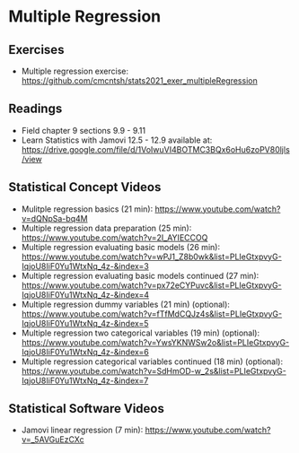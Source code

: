 # Multiple Regression

## Exercises

* Multiple regression exercise: https://github.com/cmcntsh/stats2021_exer_multipleRegression

## Readings

* Field chapter 9 sections 9.9 - 9.11
* Learn Statistics with Jamovi 12.5 - 12.9 available at: https://drive.google.com/file/d/1VoIwuVI4BOTMC3BQx6oHu6zoPV80ljls/view

## Statistical Concept Videos

* Mulitple regression basics (21 min): https://www.youtube.com/watch?v=dQNpSa-bq4M
* Multiple regression data preparation (25 min): https://www.youtube.com/watch?v=2I_AYIECCOQ
* Multiple regression evaluating basic models (26 min): https://www.youtube.com/watch?v=wPJ1_Z8b0wk&list=PLIeGtxpvyG-IqjoU8IiF0Yu1WtxNq_4z-&index=3
* Multiple regression evaluating basic models continued (27 min): https://www.youtube.com/watch?v=px72eCYPuvc&list=PLIeGtxpvyG-IqjoU8IiF0Yu1WtxNq_4z-&index=4
* Multiple regression dummy variables (21 min) (optional): https://www.youtube.com/watch?v=fTfMdCQJz4s&list=PLIeGtxpvyG-IqjoU8IiF0Yu1WtxNq_4z-&index=5
* Multiple regression two categorical variables (19 min) (optional): https://www.youtube.com/watch?v=YwsYKNWSw2o&list=PLIeGtxpvyG-IqjoU8IiF0Yu1WtxNq_4z-&index=6
* Multiple regression categorical variables continued (18 min) (optional): https://www.youtube.com/watch?v=SdHmOD-w_2s&list=PLIeGtxpvyG-IqjoU8IiF0Yu1WtxNq_4z-&index=7

## Statistical Software Videos

* Jamovi linear regression (7 min): https://www.youtube.com/watch?v=_5AVGuEzCXc
